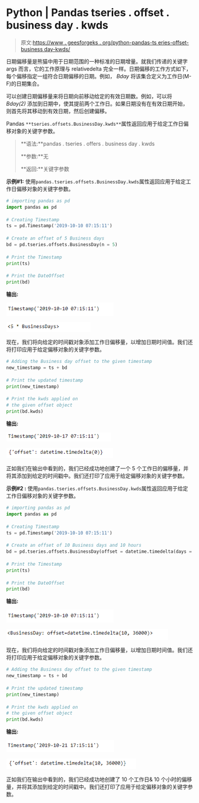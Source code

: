 # Python | Pandas tseries . offset . business day . kwds

> 原文:[https://www . geesforgeks . org/python-pandas-ts eries-offset-business day-kwds/](https://www.geeksforgeeks.org/python-pandas-tseries-offsets-businessday-kwds/)

日期偏移量是熊猫中用于日期范围的一种标准的日期增量。就我们传递的关键字 args 而言，它的工作原理与 relativedelta 完全一样。日期偏移的工作方式如下，每个偏移指定一组符合日期偏移的日期。例如， *Bday* 将该集合定义为工作日(M-F)的日期集合。

可以创建日期偏移量来将日期向前移动给定的有效日期数。例如，可以将 *Bday(2)* 添加到日期中，使其提前两个工作日。如果日期没有在有效日期开始，则首先将其移动到有效日期，然后创建偏移。

Pandas `**tseries.offsets.BusinessDay.kwds**`属性返回应用于给定工作日偏移对象的关键字参数。

> **语法:**pandas . tseries . offers . business day . kwds
> 
> **参数:**无
> 
> **返回:**关键字参数

**示例#1:** 使用`pandas.tseries.offsets.BusinessDay.kwds`属性返回应用于给定工作日偏移对象的关键字参数。

```py
# importing pandas as pd
import pandas as pd

# Creating Timestamp
ts = pd.Timestamp('2019-10-10 07:15:11')

# Create an offset of 5 Business days
bd = pd.tseries.offsets.BusinessDay(n = 5)

# Print the Timestamp
print(ts)

# Print the DateOffset
print(bd)
```

**输出:**

![](img/31fa9e80203f8bb21b39d4385472bd28.png)

![](img/1d1737a5d0b06b452ab379d87f50258d.png)

现在，我们将向给定的时间戳对象添加工作日偏移量，以增加日期时间值。我们还将打印应用于给定偏移对象的关键字参数。

```py
# Adding the Business day offset to the given timestamp
new_timestamp = ts + bd

# Print the updated timestamp
print(new_timestamp)

# Print the kwds applied on
# the given offset object
print(bd.kwds)
```

**输出:**

![](img/d10efe783a87515533a70042bbdd85cc.png)

![](img/acfca4123b04283fb17c4dbc651deac8.png)

正如我们在输出中看到的，我们已经成功地创建了一个 5 个工作日的偏移量，并将其添加到给定的时间戳中。我们还打印了应用于给定偏移对象的关键字参数。

**示例#2 :** 使用`pandas.tseries.offsets.BusinessDay.kwds`属性返回应用于给定工作日偏移对象的关键字参数。

```py
# importing pandas as pd
import pandas as pd

# Creating Timestamp
ts = pd.Timestamp('2019-10-10 07:15:11')

# Create an offset of 10 Business days and 10 hours
bd = pd.tseries.offsets.BusinessDay(offset = datetime.timedelta(days = 10, hours = 10))

# Print the Timestamp
print(ts)

# Print the DateOffset
print(bd)
```

**输出:**

![](img/31fa9e80203f8bb21b39d4385472bd28.png)

![](img/3ddc56673632c0084372bea2f71ab964.png)

现在，我们将向给定的时间戳对象添加工作日偏移量，以增加日期时间值。我们还将打印应用于给定偏移对象的关键字参数。

```py
# Adding the Business day offset to the given timestamp
new_timestamp = ts + bd

# Print the updated timestamp
print(new_timestamp)

# Print the kwds applied on
# the given offset object
print(bd.kwds)
```

**输出:**

![](img/28a71a7149304daec7031eb0c4d37537.png)

![](img/424e3a690b6f2277947baf2d205181e7.png)

正如我们在输出中看到的，我们已经成功地创建了 10 个工作日& 10 个小时的偏移量，并将其添加到给定的时间戳中。我们还打印了应用于给定偏移对象的关键字参数。
